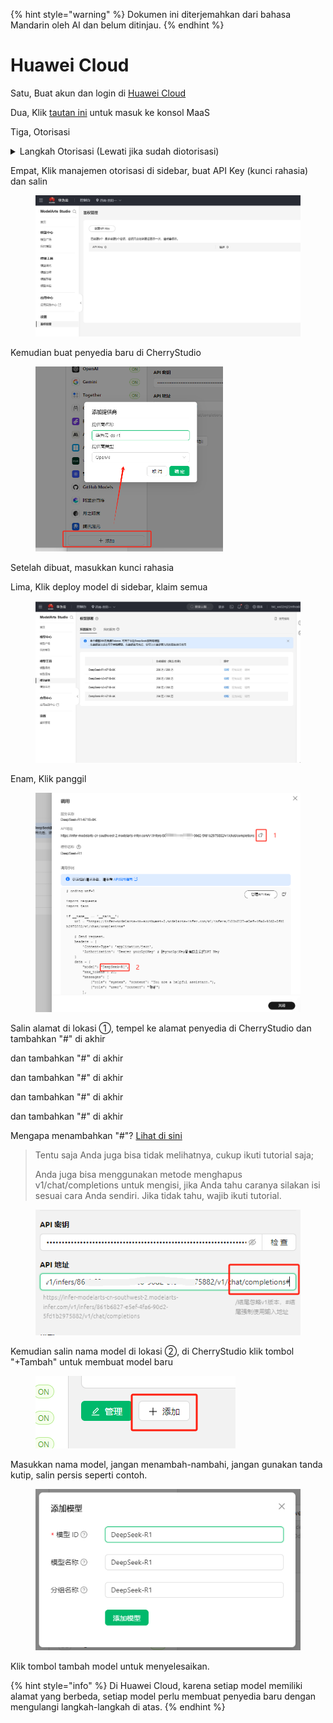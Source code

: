 
{% hint style="warning" %}
Dokumen ini diterjemahkan dari bahasa Mandarin oleh AI dan belum ditinjau.
{% endhint %}

# Huawei Cloud

Satu, Buat akun dan login di [Huawei Cloud](https://auth.huaweicloud.com/authui/login)

Dua, Klik [tautan ini](https://console.huaweicloud.com/modelarts/?region=cn-southwest-2#/model-studio/homepage) untuk masuk ke konsol MaaS

Tiga, Otorisasi

<details>

<summary>Langkah Otorisasi (Lewati jika sudah diotorisasi)</summary>

1. Setelah masuk ke halaman tautan (dua), ikuti petunjuk untuk masuk ke halaman otorisasi (klik Subpengguna IAM → Delegasi Baru → Pengguna Biasa)

![](<../../.gitbook/assets/image (49).png>)

2. Setelah klik buat, kembali ke halaman tautan (dua)
3. Akan muncul peringatan akses tidak cukup, klik "klik di sini" pada peringatan tersebut
4. Tambahkan otorisasi yang sudah ada dan konfirmasi

![](<../../.gitbook/assets/image (50).png>)

&#x20;Catatan: Metode ini cocok untuk pemula, tidak perlu membaca banyak konten, cukup ikuti petunjuk klik. Jika Anda bisa mengotorisasi langsung dengan cara Anda sendiri, silakan lanjutkan.

</details>

Empat, Klik manajemen otorisasi di sidebar, buat API Key (kunci rahasia) dan salin

<figure><img src="../../.gitbook/assets/微信截图_20250214034650.png" alt=""><figcaption></figcaption></figure>

Kemudian buat penyedia baru di CherryStudio

<figure><img src="../../.gitbook/assets/image (1) (2).png" alt="" width="300"><figcaption></figcaption></figure>

Setelah dibuat, masukkan kunci rahasia

Lima, Klik deploy model di sidebar, klaim semua

<figure><img src="../../.gitbook/assets/微信截图_20250214034751.png" alt=""><figcaption></figcaption></figure>

Enam, Klik panggil

<figure><img src="../../.gitbook/assets/image (1) (2) (1).png" alt=""><figcaption></figcaption></figure>

Salin alamat di lokasi ①, tempel ke alamat penyedia di CherryStudio dan tambahkan "#" di akhir

dan tambahkan "#" di akhir

dan tambahkan "#" di akhir

dan tambahkan "#" di akhir

dan tambahkan "#" di akhir

Mengapa menambahkan "#"? [Lihat di sini](https://docs.cherry-ai.com/cherrystudio/preview/settings/providers#api-di-zhi)

> Tentu saja Anda juga bisa tidak melihatnya, cukup ikuti tutorial saja;
>
> Anda juga bisa menggunakan metode menghapus v1/chat/completions untuk mengisi, jika Anda tahu caranya silakan isi sesuai cara Anda sendiri. Jika tidak tahu, wajib ikuti tutorial.

<figure><img src="../../.gitbook/assets/image (2) (3).png" alt=""><figcaption></figcaption></figure>

Kemudian salin nama model di lokasi ②, di CherryStudio klik tombol "+Tambah" untuk membuat model baru

<figure><img src="../../.gitbook/assets/image (4) (3).png" alt=""><figcaption></figcaption></figure>

Masukkan nama model, jangan menambah-nambahi, jangan gunakan tanda kutip, salin persis seperti contoh.

<figure><img src="../../.gitbook/assets/image (3) (3).png" alt=""><figcaption></figcaption></figure>

Klik tombol tambah model untuk menyelesaikan.

{% hint style="info" %}
Di Huawei Cloud, karena setiap model memiliki alamat yang berbeda, setiap model perlu membuat penyedia baru dengan mengulangi langkah-langkah di atas.
{% endhint %}